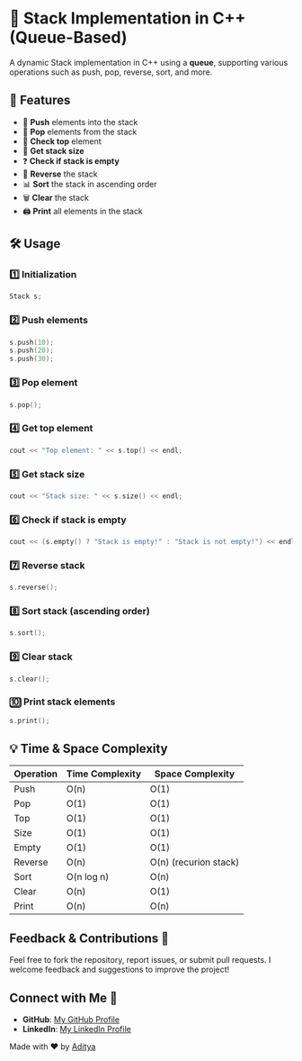 # 🚀 Stack Implementation in C++ (Queue-Based)

A dynamic Stack implementation in C++ using a **queue**, supporting various operations such as push, pop, reverse, sort, and more.

## 📜 Features
- 🔼 **Push** elements into the stack
- 🔽 **Pop** elements from the stack
- 🎯 **Check top** element
- 📏 **Get stack size**
- ❓ **Check if stack is empty**
- 🔄 **Reverse** the stack
- 📊 **Sort** the stack in ascending order
- 🗑️ **Clear** the stack
- 🖨️ **Print** all elements in the stack

## 🛠️ Usage

### 1️⃣ Initialization
```cpp
Stack s;
```

### 2️⃣ Push elements
```cpp
s.push(10);
s.push(20);
s.push(30);
```

### 3️⃣ Pop element
```cpp
s.pop();
```

### 4️⃣ Get top element
```cpp
cout << "Top element: " << s.top() << endl;
```

### 5️⃣ Get stack size
```cpp
cout << "Stack size: " << s.size() << endl;
```

### 6️⃣ Check if stack is empty
```cpp
cout << (s.empty() ? "Stack is empty!" : "Stack is not empty!") << endl;
```

### 7️⃣ Reverse stack
```cpp
s.reverse();
```

### 8️⃣ Sort stack (ascending order)
```cpp
s.sort();
```

### 9️⃣ Clear stack
```cpp
s.clear();
```

### 🔟 Print stack elements
```cpp
s.print();
```

## 💡 Time & Space Complexity
| Operation | Time Complexity | Space Complexity |
|-----------|----------------|------------------|
| Push      | O(n)           | O(1)             |
| Pop       | O(1)           | O(1)             |
| Top       | O(1)           | O(1)             |
| Size      | O(1)           | O(1)             |
| Empty     | O(1)           | O(1)             |
| Reverse   | O(n)           | O(n) (recurion stack)|
| Sort      | O(n log n)     | O(n)             |
| Clear     | O(n)           | O(1)             |
| Print     | O(n)           | O(n)             |

## Feedback & Contributions 🙌
Feel free to fork the repository, report issues, or submit pull requests.
I welcome feedback and suggestions to improve the project!

## Connect with Me 🌟 

- **GitHub**: [My GitHub Profile](https://github.com/tejash-exe)  
- **LinkedIn**: [My LinkedIn Profile](https://www.linkedin.com/in/aditya-choudhary-31137b291/)  

Made with ❤️ by [Aditya](https://github.com/tejash-exe)